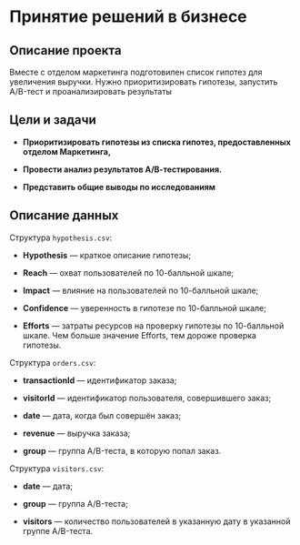 # Принятие решений в бизнесе
## Описание проекта
Вместе с отделом маркетинга подготовилен список гипотез для увеличения выручки. Нужно приоритизировать гипотезы, запустить A/B-тест и проанализировать результаты
## Цели и задачи
<div>

* <b>Приоритизировать гипотезы из списка гипотез, предоставленных отделом Маркетинга,</b>

* <b>Провести анализ результатов А/В-тестирования.</b>

* <b>Представить общие выводы по исследованиям</b>

</div>

## Описание данных

<div>

Структура `hypothesis.csv`:
* <b>Hypothesis</b> — краткое описание гипотезы;

* <b>Reach</b> — охват пользователей по 10-балльной шкале;

* <b>Impact</b> — влияние на пользователей по 10-балльной шкале;

* <b>Confidence</b> — уверенность в гипотезе по 10-балльной шкале;

* <b>Efforts</b> — затраты ресурсов на проверку гипотезы по 10-балльной шкале. Чем больше значение Efforts, тем дороже проверка гипотезы.
      
</div>


<div>

Структура `orders.csv`:
* <b>transactionId</b> — идентификатор заказа;

* <b>visitorId</b> — идентификатор пользователя, совершившего заказ;

* <b>date</b> — дата, когда был совершён заказ;

* <b>revenue</b> — выручка заказа;
  
* <b>group</b> — группа A/B-теста, в которую попал заказ.
      
</div>

<div>

Структура `visitors.csv`:
* <b>date</b> — дата;

* <b>group</b> — группа A/B-теста;

* <b>visitors</b> — количество пользователей в указанную дату в указанной группе A/B-теста.

</div>
